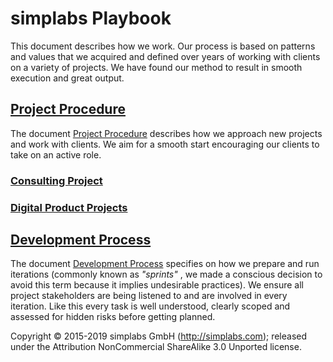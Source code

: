# simplabs Playbook

This document describes how we work. Our process is based on patterns and values
that we acquired and defined over years of working with clients on a variety of
projects. We have found our method to result in smooth execution and great
output.

## [Project Procedure](./project-procedure)

The document [Project Procedure](./project-procedure) describes how we approach
new projects and work with clients. We aim for a smooth start encouraging our
clients to take on an active role.

### [Consulting Project](./consulting)

### [Digital Product Projects](./digital-products)

## [Development Process](./development-process)

The document [Development Process](./development-process) specifies on how we
prepare and run iterations (commonly known as _"sprints"_ , we made a conscious
decision to avoid this term because it implies undesirable practices). We ensure
all project stakeholders are being listened to and are involved in every
iteration. Like this every task is well understood, clearly scoped and assessed
for hidden risks before getting planned.

Copyright © 2015-2019 simplabs GmbH (http://simplabs.com); released under the
Attribution NonCommercial ShareAlike 3.0 Unported license.
